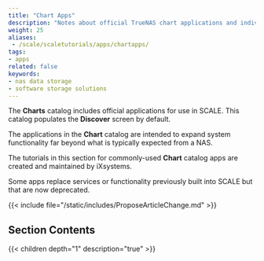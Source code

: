 ```yaml
---
title: "Chart Apps"
description: "Notes about official TrueNAS chart applications and individual tutorials for applications."
weight: 25
aliases:
 - /scale/scaletutorials/apps/chartapps/
tags:
- apps
related: false
keywords:
- nas data storage
- software storage solutions
---
```




The **Charts** catalog includes official applications for use in SCALE.
This catalog populates the **Discover** screen by default.

The applications in the **Chart** catalog are intended to expand system functionality far beyond what is typically expected from a NAS.

The tutorials in this section for commonly-used **Chart** catalog apps are created and maintained by iXsystems.

Some apps replace services or functionality previously built into SCALE but that are now deprecated.

{{< include file="/static/includes/ProposeArticleChange.md" >}}

<div class="noprint">

## Section Contents

{{< children depth="1" description="true" >}}

</div>
